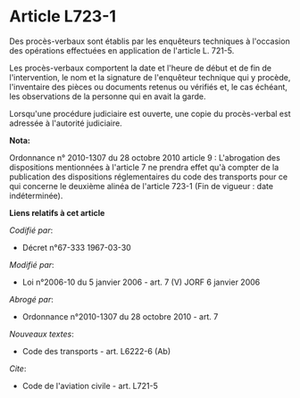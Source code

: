 # Article L723-1

Des procès-verbaux sont établis par les enquêteurs techniques à l'occasion des opérations effectuées en application de
l'article L. 721-5.

Les procès-verbaux comportent la date et l'heure de début et de fin de l'intervention, le nom et la signature de l'enquêteur
technique qui y procède, l'inventaire des pièces ou documents retenus ou vérifiés et, le cas échéant, les observations de la
personne qui en avait la garde.

Lorsqu'une procédure judiciaire est ouverte, une copie du procès-verbal est adressée à l'autorité judiciaire.

**Nota:**

Ordonnance n° 2010-1307 du 28 octobre 2010 article 9 : L'abrogation des dispositions mentionnées à l'article 7 ne prendra
effet qu'à compter de la publication des dispositions réglementaires du code des transports pour ce qui concerne le deuxième
alinéa de l'article 723-1 (Fin de vigueur : date indéterminée).

**Liens relatifs à cet article**

_Codifié par_:

  - Décret n°67-333 1967-03-30

_Modifié par_:

  - Loi n°2006-10 du 5 janvier 2006 - art. 7 (V) JORF 6 janvier 2006

_Abrogé par_:

  - Ordonnance n°2010-1307 du 28 octobre 2010 - art. 7

_Nouveaux textes_:

  - Code des transports - art. L6222-6 (Ab)

_Cite_:

  - Code de l'aviation civile - art. L721-5
